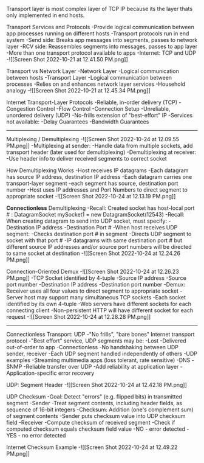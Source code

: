 Transport layer is most complex layer of TCP IP because its the layer thats only implemented in end hosts.

Transport Services and Protocols
	-Provide logical communication between app processes running on different hosts
	-Transport protocols run in end system
		-Send side: Breaks app messages into segments, passes to network layer
		-RCV side: Reassembles segments into messages, passes to app layer
	-More than one transport protocol available to apps
		-Internet: TCP and UDP
	-![[Screen Shot 2022-10-21 at 12.41.50 PM.png]]

Transport vs Network Layer
	-Network Layer
		-Logical communication between hosts
	-Transport Layer
		-Logical communication between processes
			-Relies on and enhances network layer services
	-Household analogy
		-![[Screen Shot 2022-10-21 at 12.45.34 PM.png]]

Internet Transport-Layer Protocols
	-Reliable, in-order delivery (TCP)
		-Congestion Control
		-Flow Control
		-Connection Setup
	-Unreliable, unordered delivery (UDP)
		-No-frills extension of "best-effort" IP
	-Services not available:
		-Delay Guarantees
		-Bandwidth Guarantees

-----

Multiplexing / Demultiplexing
	-![[Screen Shot 2022-10-24 at 12.09.55 PM.png]]
	-Multiplexing at sender:
		-Handle data from multiple sockets, add transport header (later used for demultiplexing)
	-Demultiplexing at receiver:
		-Use header info to deliver received segments to correct socket

How Demultiplexing Works
	-Host receives IP datagrams
		-Each datagram has source IP address, destination IP address
		-Each datagram carries one transport-layer segment
		-each segment has source, destination port number
	-Host uses IP addresses and Port Numbers to direct segment to appropriate socket
	-![[Screen Shot 2022-10-24 at 12.13.19 PM.png]]

**Connectionless** Demultiplexing
	-Recall: Created socket has host-local port # : DatagramSocket mySocket1 = new DatagramSocket(12543)
	-Recall: When creating datagram to send into UDP socket, must specify:
		-Destination IP address
		-Destination Port #
	-When host receives UDP segment:
		-Checks destination port # in segment
		-Directs UDP segment to socket with that port #
	-IP datagrams with same destination port # but different source IP addresses and/or source port numbers will be directed to same socket at destination
	-![[Screen Shot 2022-10-24 at 12.24.26 PM.png]]

Connection-Oriented Demux
	-![[Screen Shot 2022-10-24 at 12.26.23 PM.png]]
	-TCP Socket identified by 4-tuple
		-Source IP address
		-Source port number
		-Destination IP address
		-Destination port number
	-Demux: Receiver uses all four values to direct segment to appropriate socket
	-Server host may support many simultaneous TCP sockets
		-Each socket identified by its own 4-tuple
	-Web servers have different sockets for each connecting client
		-Non-persistent HTTP will have different socket for each request
	-![[Screen Shot 2022-10-24 at 12.28.28 PM.png]]

------

Connectionless Transport: UDP
	-"No frills", "bare bones" Internet transport protocol
	-"Best effort" service, UDP segments may be:
		-Lost
		-Delivered out-of-order to app
	-Connectionless
		-No handshaking between UDP sender, receiver
		-Each UDP segment handled independently of others
	-UDP examples
		-Streaming multimedia apps (loss tolerant, rate sensitive)
		-DNS
		-SNMP
	-Reliable transfer over UDP
		-Add reliability at application layer
		-Application-specific error recovery

UDP: Segment Header
	-![[Screen Shot 2022-10-24 at 12.42.18 PM.png]]

UDP Checksum
	-Goal: Detect "errors" (e.g. flipped bits) in transmitted segment
	-Sender
		-Treat segment contents, including header fields, as sequence of 16-bit integers
		-Checksum: Addition (one's complement sum) of segment contents
		-Sender puts checksum value into UDP checksum field
	-Receiver
		-Compute checksum of received segment
		-Check if computed checksum equals checksum field value
			-NO - error detected
			-YES - no error detected

Internet Checksum Example
	-![[Screen Shot 2022-10-24 at 12.49.22 PM.png]]